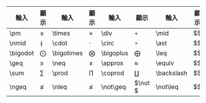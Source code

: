 
| 輸入       | 顯示         | 輸入         | 顯示           | 輸入        | 顯示          | 輸入         | 顯示  |
| -------- | ---------- | ---------- | ------------ | --------- | ----------- | ---------- | --- |
| \pm      | $\pm$      | \times     | $\times$     | \div      | $\div$      | \mid       | $$  |
| \nmid    | $\nmid$    | \cdot      | $\cdot$      | \circ     | $\circ$     | \ast       | $$  |
| \bigodot | $\bigodot$ | \bigotimes | $\bigotimes$ | \bigoplus | $\bigoplus$ | \leq       | $$  |
| \geq     | $\geq$     | \neq       | $\neq$       | \approx   | $\approx$   | \equiv     | $$  |
| \sum     | $\sum$     | \prod      | $\prod$      | \coprod   | $\coprod$   | \backslash | $$  |
| \ngeq    | $\ngeq$    | \nleq      | $\nleq$      | \not\geq  | $\not \$    | \not\leq   | $$  |
